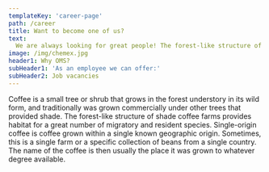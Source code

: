 ```yaml
---
templateKey: 'career-page'
path: /career
title: Want to become one of us?
text: 
  We are always looking for great people! The forest-like structure of shade coffee farms provides habitat for a great number of migratory and resident species. Single-origin coffee is coffee grown within a single known geographic origin. Sometimes, this is a single farm or a specific collection of beans from a single country. The name of the coffee is then usually the place it was grown to whatever degree available.
image: /img/chemex.jpg
header1: Why OMS?
subHeader1: 'As an employee we can offer:'
subHeader2: Job vacancies
---
```


Coffee is a small tree or shrub that grows in the forest understory in its wild form, and traditionally was grown commercially under other trees that provided shade. The forest-like structure of shade coffee farms provides habitat for a great number of migratory and resident species. Single-origin coffee is coffee grown within a single known geographic origin. Sometimes, this is a single farm or a specific collection of beans from a single country. The name of the coffee is then usually the place it was grown to whatever degree available.
